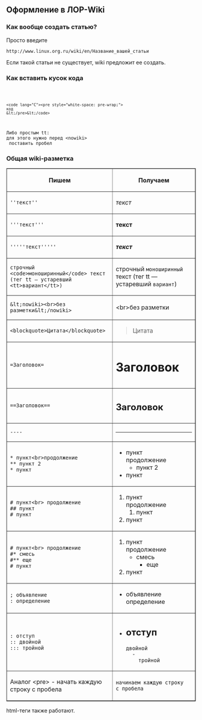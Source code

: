 ## Оформление в ЛОР-Wiki

### Как вообще создать статью?

Просто введите

    http://www.linux.org.ru/wiki/en/Название_вашей_статьи

Если такой статьи не существует, wiki предложит ее создать.

### Как вставить кусок кода

<code lang="C">

    <code lang="C"><pre style="white-space: pre-wrap;">
    код
    &lt;/pre>&lt;/code>

</code>

`Либо простым tt:`  
`для этого нужно перед <nowiki>`  
` поставить пробел`

### Общая wiki-разметка

<table border="1px">

<tr>

<th>

Пишем

</th>

<th>

Получаем

</th>

</tr>

<tr>

<td>

    ''текст''

</td>

<td>

*текст*

</td>

</tr>

<tr>

<td>

    '''текст'''

</td>

<td>

**текст**

</td>

</tr>

<tr>

<td>

    '''''текст'''''

</td>

<td>

***текст***

</td>

</tr>

<tr>

<td>

    строчный <code>моноширинный</code> текст
    (тег tt — устаревший <tt>вариант</tt>)

</td>

<td>

строчный `моноширинный` текст (тег tt — устаревший `вариант`)

</td>

</tr>

<tr>

<td>

    &lt;nowiki><br>без разметки&lt;/nowiki>

</td>

<td>

\<br\>без разметки

</td>

</tr>

<tr>

<td>

    <blockquote>Цитата</blockquote>

</td>

<td>

> Цитата

</td>

</tr>

<tr>

<td>

    =Заголовок=

</td>

<td>

<h1>

Заголовок

</h1>

</td>

</tr>

<tr>

<td>

    ==Заголовок==

</td>

<td>

<h2>

Заголовок

</h2>

</td>

</tr>

<tr>

<td>

    ----

</td>

<td>

<hr>

</td>

</tr>

<tr>

<td>

    * пункт<br>продолжение
    ** пункт 2
    * пункт

</td>

<td>

  - пункт  
    продолжение
      - пункт 2
  - пункт

</td>

</tr>

<tr>

<td>

    # пункт<br> продолжение
    ## пункт
    # пункт

</td>

<td>

1.  пункт  
    продолжение
    1.  пункт
2.  пункт

</td>

</tr>

<tr>

<td>

    # пункт<br> продолжение
    #* смесь
    #** еще
    # пункт

</td>

<td>

1.  пункт  
    продолжение
      - смесь
          - еще
2.  пункт

</td>

</tr>

<tr>

<td>

    ; объявление
    : определение

</td>

<td>

  - объявление  
    определение

</td>

</tr>

<tr>

<td>

    : отступ
    :: двойной
    ::: тройной

</td>

<td>

  -   
    отступ
      -   
        двойной
          -   
            тройной

</td>

</tr>

<tr>

<td>

Аналог \<pre\> - начать каждую строку с пробела

</td>

<td>

`начинаем каждую строку`  
`с пробела`

</td>

</tr>

</table>

html-теги также работают.
